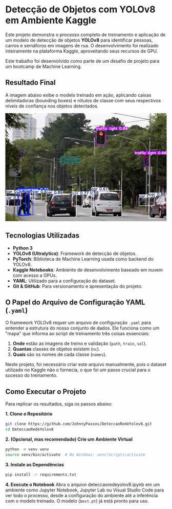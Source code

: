 # Detecção de Objetos com YOLOv8 em Ambiente Kaggle

Este projeto demonstra o processo completo de treinamento e aplicação de um modelo de detecção de objetos **YOLOv8** para identificar pessoas, carros e semáforos em imagens de rua. O desenvolvimento foi realizado inteiramente na plataforma Kaggle, aproveitando seus recursos de GPU.

Este trabalho foi desenvolvido como parte de um desafio de projeto para um bootcamp de Machine Learning.

## Resultado Final

A imagem abaixo exibe o modelo treinado em ação, aplicando caixas delimitadoras (bounding boxes) e rótulos de classe com seus respectivos níveis de confiança nos objetos detectados.

![Resultado da Detecção](resultado_deteccao.jpg)

## Tecnologias Utilizadas
* **Python 3**
* **YOLOv8 (Ultralytics)**: Framework de detecção de objetos.
* **PyTorch**: Biblioteca de Machine Learning usada como backend do YOLOv8.
* **Kaggle Notebooks**: Ambiente de desenvolvimento baseado em nuvem com acesso a GPUs.
* **YAML**: Utilizado para a configuração do dataset.
* **Git & GitHub**: Para versionamento e apresentação do projeto.

## O Papel do Arquivo de Configuração YAML (`.yaml`)
O framework YOLOv8 requer um arquivo de configuração `.yaml` para entender a estrutura do nosso conjunto de dados. Ele funciona como um "mapa" que informa ao script de treinamento três coisas essenciais:
1.  **Onde** estão as imagens de treino e validação (`path`, `train`, `val`).
2.  **Quantas** classes de objetos existem (`nc`).
3.  **Quais** são os nomes de cada classe (`names`).

Neste projeto, foi necessário criar este arquivo manualmente, pois o dataset utilizado no Kaggle não o fornecia, o que foi um passo crucial para o sucesso do treinamento.

## Como Executar o Projeto

Para replicar os resultados, siga os passos abaixo:

**1. Clone o Repositório**
```bash
git clone https://github.com/JohnnyPassos/DeteccaoRedeYolov8.git
cd DeteccaoRedeYolov8
```

**2. (Opcional, mas recomendado) Crie um Ambiente Virtual**
```bash
python -m venv venv
source venv/bin/activate  # No Windows: venv\Scripts\activate
```

**3. Instale as Dependências**
```bash
pip install -r requirements.txt
```

**4. Execute o Notebook**
Abra o arquivo deteccaoredeyolov8.ipynb em um ambiente como Jupyter Notebook, Jupyter Lab ou Visual Studio Code para ver todo o processo, desde a configuração do ambiente até a inferência com o modelo treinado. O modelo (`best.pt`) já está pronto para uso.

